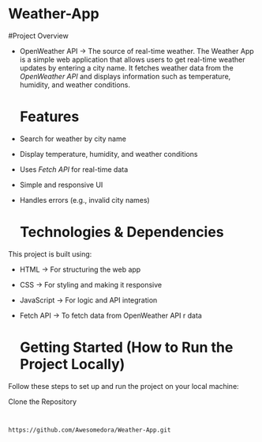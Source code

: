 # Weather-App

#Project Overview  
* OpenWeather API → The source of real-time weather.
The Weather App is a simple web application that allows users to get real-time weather updates by entering a city name. 
It fetches weather data from the *OpenWeather API* and displays information such as temperature, humidity, and weather conditions.  

  # Features
* Search for weather by city name  
* Display temperature, humidity, and weather conditions  
* Uses *Fetch API* for real-time data  
* Simple and responsive UI  
* Handles errors (e.g., invalid city names)  

  # Technologies & Dependencies
This project is built using:  
* HTML → For structuring the web app  
* CSS  → For styling and making it responsive  
* JavaScript → For logic and API integration  
* Fetch API → To fetch data from OpenWeather API  r data  

    # Getting Started (How to Run the Project Locally)
Follow these steps to set up and run the project on your local machine:  

 Clone the Repository
```bash and cd Weather-App


https://github.com/Awesomedora/Weather-App.git
